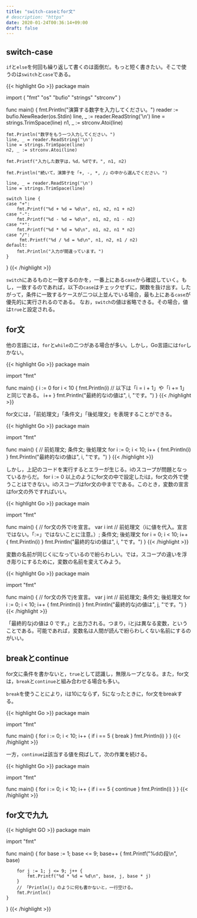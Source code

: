 ```yaml
---
title: "switch-caseとfor文"
# description: "https"
date: 2020-01-24T00:36:14+09:00
draft: false
---
```


## switch-case
`if`と`else`を何回も繰り返して書くのは面倒だ。もっと短く書きたい。そこで使うのは`switch`と`case`である。

{{< highlight Go >}}
package main

import (
    "fmt"
    "os"
    "bufio"
    "strings"
    "strconv"
)

func main() {
    fmt.Println("演算する数字を入力してください。")
    reader := bufio.NewReader(os.Stdin)
    line, _  := reader.ReadString('\n')
    line = strings.TrimSpace(line)
    n1, _ := strconv.Atoi(line)

    fmt.Println("数字をもう一つ入力してください。")
    line, _ = reader.ReadString('\n')
    line = strings.TrimSpace(line)
    n2, _ := strconv.Atoi(line)

    fmt.Printf("入力した数字は，%d，%dです。", n1, n2)

    fmt.Println("続いて，演算子を「+, -, *, /」の中から選んでください。")

    line, _ = reader.ReadString('\n')
    line = strings.TrimSpace(line)

    switch line {
    case "+":
        fmt.Printf("%d + %d = %d\n", n1, n2, n1 + n2)
    case "-":
        fmt.Printf("%d - %d = %d\n", n1, n2, n1 - n2)
    case "*":
        fmt.Printf("%d * %d = %d\n", n1, n2, n1 * n2)
    case "/":
         fmt.Printf("%d / %d = %d\n", n1, n2, n1 / n2)
    default:
        fmt.Println("入力が間違っています。")
    }
}
{{< /highlight >}}

`switch`にあるものと一致するのかを，一番上にある`case`から確認していく。もし，一致するのであれば，以下の`case`はチェックせずに，関数を抜け出す。したがって，条件に一致するケースが二つ以上並んでいる場合，最も上にある`case`が優先的に実行されるのである。
なお，`switch`の値は省略できる。その場合，値は`true`と設定される。

## for文
他の言語には，`for`と`while`の二つがある場合が多い。しかし，Go言語には`for`しかない。

{{< highlight Go >}}
package main

import "fmt"

func main() {
    i := 0
    for i < 10 {
        fmt.Println(i)
        // 以下は「i = i + 1」や「i += 1」と同じである。
        i++
    }
    fmt.Println("最終的なiの値は", i, "です。")
}
{{< /highlight >}}

for文には，「前処理文」「条件文」「後処理文」を表現することができる。

{{< highlight Go >}}
package main

import "fmt"

func main() {
    // 前処理文; 条件文; 後処理文
    for i := 0; i < 10; i++ {
        fmt.Println(i)
    }
    fmt.Println("最終的なiの値は", i, "です。")
}
{{< /highlight >}}

しかし，上記のコードを実行するとエラーが生じる。iのスコープが問題となっているからだ。
    for i := 0
以上のようにfor文の中で設定したiは，for文の外で使うことはできない。iのスコープはfor文の中までである。このとき，変数の宣言はfor文の外ですればいい。

{{< highlight Go >}}
package main

import "fmt"

func main() {
    // for文の外でiを宣言。
    var i int
    // 前処理文（iに値を代入。宣言ではない。「:=」ではないことに注意。）; 条件文; 後処理文
    for i = 0; i < 10; i++ {
        fmt.Println(i)
    }
    fmt.Println("最終的なiの値は", i, "です。")
}
{{< /highlight >}}

変数の名前が同じくiになっているので紛らわしい。では，スコープの違いを浮き彫りにするために，変数の名前を変えてみよう。

{{< highlight Go >}}
package main

import "fmt"

func main() {
    // for文の外でjを宣言。
    var j int
    // 前処理文; 条件文; 後処理文
    for i := 0; i < 10; i++ {
        fmt.Println(i)
    }
    fmt.Println("最終的なjの値は", j, "です。")
}
{{< /highlight >}}

「最終的なjの値は 0 です。」と出力される。つまり，iとjは異なる変数，ということである。可能であれば，変数名は人間が読んで紛らわしくない名前にするのがいい。

## breakとcontinue
for文に条件を書かないと，`true`として認識し，無限ループとなる。また，for文は，`break`と`continue`と組み合わせる場合も多い。

`break`を使うことにより，iは10にならず，5になったときに，for文をbreakする。

{{< highlight Go >}}
package main

import "fmt"

func main() {
    for i := 0; i < 10; i++ {
        if i == 5 {
            break
        }
        fmt.Println(i)
    }
}
{{< /highlight >}}

一方，`continue`は該当する値を飛ばして，次の作業を続ける。

{{< highlight Go >}}
package main

import "fmt"

func main() {
    for i := 0; i < 10; i++ {
        if i == 5 {
            continue
        }
        fmt.Println(i)
    }
}
{{< /highlight >}}

## for文で九九

{{< highlight GO >}}
package main

import "fmt"

func main() {
    for base := 1; base <= 9; base++ {
        fmt.Printf("%dの段\n", base)

        for j := 1; j <= 9; j++ {
            fmt.Printf("%d * %d = %d\n", base, j, base * j)
        }
        // 「Println()」のように何も書かないと，一行空ける。
        fmt.Println()
    }
}
{{< /highlight >}}